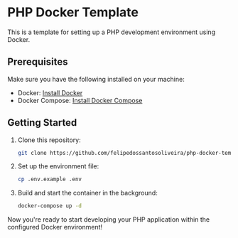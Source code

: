 # PHP Docker Template

This is a template for setting up a PHP development environment using Docker.

## Prerequisites

Make sure you have the following installed on your machine:

- Docker: [Install Docker](https://docs.docker.com/get-docker/)
- Docker Compose: [Install Docker Compose](https://docs.docker.com/compose/install/)

## Getting Started

1. Clone this repository:

   ```bash
   git clone https://github.com/felipedossantosoliveira/php-docker-template.git
   ```

2. Set up the environment file:

   ```bash
   cp .env.example .env
   ```

3. Build and start the container in the background:

   ```bash
   docker-compose up -d
   ```

Now you're ready to start developing your PHP application within the configured Docker environment!